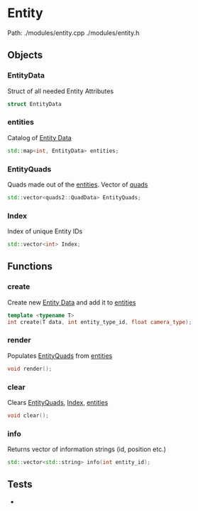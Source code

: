 # Entity
Path: ./modules/entity.cpp   ./modules/entity.h

## Objects

### EntityData
Struct of all needed Entity Attributes
```c++
struct EntityData
```

### entities
Catalog of [Entity Data](entity.md#EntityData)
```c++
std::map<int, EntityData> entities;
```

### EntityQuads
Quads made out of the [entities](entity.md#entities). Vector of [quads](quads.md#QuadData)
```c++
std::vector<quads2::QuadData> EntityQuads;
```

### Index
Index of unique Entity IDs
```c++
std::vector<int> Index;
```


## Functions
### create
Create new [Entity Data](entity.md#EntityData) and add it to [entities](entity.md#entities)
```c++
template <typename T>
int create(T data, int entity_type_id, float camera_type);
```

### render
Populates [EntityQuads](entity.md#EntityQuads) from [entities](entity.md#entities)
```c++
void render();
```

### clear
Clears [EntityQuads](entity.md#EntityQuads), [Index](entity.md#Index), [entities](entity.md#entities)
```c++
void clear();
```

### info
Returns vector of information strings (id, position etc.)
```c++
std::vector<std::string> info(int entity_id);

```

## Tests
-
